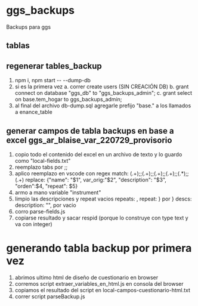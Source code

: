 # ggs_backups

Backups para ggs

## tablas

## regenerar tables_backup

1. npm i, npm start -- --dump-db
2. si es la primera vez
   a. correr create users (SIN CREACIÓN DB)
   b. grant connect on database "ggs_db" to "ggs_backups_admin";
   c. grant select on base.tem_hogar to ggs_backups_admin;
3. al final del archivo db-dump.sql agregarle prefijo "base." a los llamados a enance_table

## generar campos de tabla backups en base a excel ggs_ar_blaise_var_220729_provisorio

1. copio todo el contenido del excel en un archivo de texto y lo guardo como "local-fields.txt"
2. reemplazo tabs por ;;
3. aplico reemplazo en vscode con regex
   match: (.+);;(.+);;(.+);;(.+);;(.\*);;(.+)
   replace: {"name": "$1", var_orig:"$2", "description": "$3", "orden":$4, "repeat": $5}
4. armo a mano variable "instrument"
5. limpio las descripciones y repeat vacios
   repeats: , repeat: } por }
   descs: description: "", por vacio
6. corro parse-fields.js
7. copiarse resultado y sacar respid (porque lo construye con type text y va con integer)

# generando tabla backup por primera vez

1. abrimos ultimo html de diseño de cuestionario en browser
2. corremos script extraer_variables_en_html.js en consola del browser
3. copiamos el resultado del script en local-campos-cuestionario-html.txt
4. correr script parseBackup.js
